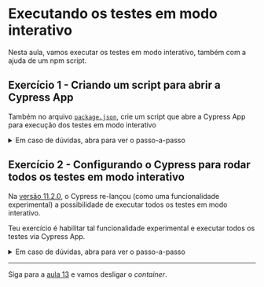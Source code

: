 # Executando os testes em modo interativo

Nesta aula, vamos executar os testes em modo interativo, também com a ajuda de um npm script.

## Exercício 1 - Criando um script para abrir a Cypress App

Também no arquivo [`package.json`](../package.json), crie um script que abre a Cypress App para execução dos testes em modo interativo

<details><summary>Em caso de dúvidas, abra para ver o passo-a-passo</summary>
</br>

1. Abra o arquivo `package.json` localizado na raiz do projeto
2. Na seção `scripts`, adicione um novo script chamado `cy:open` com o valor `cypress open`.

A seção `scripts` do arquivo `package.json` deve estar conforme abaixo:

```json
"scripts": {
  "cy:open": "cypress open",
  "test": "cypress run"
},

```

3. No terminal de linha de comando, na raiz do projeto, execute o comando `npm run cy:open` (este comando irá abrir a Cypress App)
4. Escolha a opção _E2E Testing_
5. Escolha o navegador Electron e clique no botão para inicializar os testes no navegador selecionado
6. Clique no teste que você quer rodar e veja-o executando no navegador.

> 👨‍🏫 Aproveite para explorar a aplicação com as funcionalidades de _time-travel_, _before and after_, feedback visual das chamadas de API pelo fato de estarmos usando o plugin `cypress-plugin-api`, além das informações disponíveis nas ferramentas de desenvolvimento (_dev tools_).

</details>

## Exercício 2 - Configurando o Cypress para rodar todos os testes em modo interativo

Na [versão 11.2.0](https://docs.cypress.io/guides/references/changelog#11-2-0), o Cypress re-lançou (como uma funcionalidade experimental) a possibilidade de executar todos os testes em modo interativo.

Teu exercício é habilitar tal funcionalidade experimental e executar todos os testes via Cypress App.

<details><summary>Em caso de dúvidas, abra para ver o passo-a-passo</summary>
</br>

1. No arquivo `cypress.config.js`, habilite a funcionalidade experimental [`experimentalRunAllSpecs`](https://docs.cypress.io/guides/references/experiments#End-to-End-Testing), conforme demonstrado abaixo:

```js
const { defineConfig } = require('cypress');

module.exports = defineConfig({
  e2e: {
    baseUrl: 'http://localhost',
    env: {
      hideCredentials: true,
      requestMode: true,
    },
    experimentalRunAllSpecs: true,
  },
  fixturesFolder: false,
  video: false,
});
```

2. Com a Cypress App aberta, execute (de uma só vez) todos os testes em modo interativo.

</details>

---

Siga para a [aula 13](./13.md) e vamos desligar o _container_.
